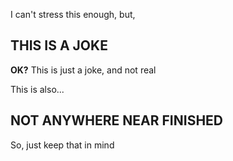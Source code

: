 I can't stress this enough, but,

## **THIS IS A JOKE**
**OK?** This is just a joke, and not real

This is also...
## **NOT ANYWHERE NEAR FINISHED**
So, just keep that in mind